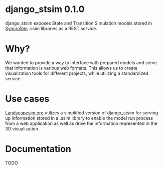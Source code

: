 # django_stsim 0.1.0
django_stsim exposes State and Transition Simulation models stored in [SyncroSim](syncrosim.com) .ssim libraries as a REST service.

# Why?
We wanted to provide a way to interface with prepared models and serve that information is various web formats. This allows us to create visualization tools for different projects, while utilizing a standardized service.

# Use cases
[Landscapesim.org](landscapesim.org) utilizes a simplified version of django_stsim for serving up information stored in a .ssim library to enable the model run process from a web application as well as drive the information represented in the 3D visualization.

# Documentation
TODO